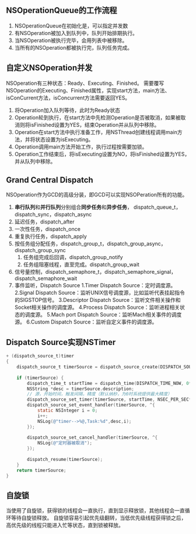 ## NSOperationQueue的工作流程

1. NSOperationQueue在初始化是，可以指定并发数
2. 有NSOperation被加入到队列中，队列开始排期执行。
3. 当NSOperation被执行完毕，会用列表中被移除。
4. 当所有的NSOperation都被执行完，队列任务完成。

## 自定义NSOperation并发

NSOperation有三种状态：Ready、Executing、Finished。
需要覆写NSOperation的Executing、Finished属性，实现start方法，main方法、isConCurrent方法，isConcurrent方法需要返回YES。

1. 将Operation加入队列等待，此时为Ready状态
2. Operation轮到执行，在start方法中先检测Operation是否被取消，如果被取消则将isFinished设置为YES，结束Operation并从队列中移除。
3. Operation在start方法中执行准备工作，用NSThread创建线程调用main方法，并将状态设置为isExecuting。
4. Operation调用main方法开始工作，执行过程按需要加锁。
5. Operation工作结束后，将isExecuting设置为NO，将isFinished设置为YES，并从队列中移除。
## Grand Central Dispatch

NSOperation作为GCD的高级分装，即GCD可以实现NSOPeration所有的功能。
1. **串行队列**和**并行队列**分别组合**同步任务**和**异步任务**，
    dispatch_queue_t，dispatch_sync，dispatch_async
2. 延迟任务，dispatch_after
3. 一次性任务，dispatch_once
4. 重复执行任务，dispatch_apply
5. 按任务组分配任务，dispatch_group_t，dispatch_group_async，dispatch_group_sync
   1.  任务组完成后回调，dispatch_group_notify
   2.  任务组阻塞线程，直至完成。dispatch_group_wait
6. 信号量控制，dispatch_semaphore_t，dispatch_semaphore_signal，dispatch_semaphore_wait 
7. 事件监听，Dispatch Source
  1.Timer Dispatch Source：定时调度源。
  2.Signal Dispatch Source：监听UNIX信号调度源，比如监听代表挂起指令的SIGSTOP信号。
  3.Descriptor Dispatch Source：监听文件相关操作和Socket相关操作的调度源。
  4.Process Dispatch Source：监听进程相关状态的调度源。
  5.Mach port Dispatch Source：监听Mach相关事件的调度源。
  6.Custom Dispatch Source：监听自定义事件的调度源。

## Dispatch Source实现NSTimer

```objective-c
+ (dispatch_source_t)timer
{
    dispatch_source_t timerSource = dispatch_source_create(DISPATCH_SOURCE_TYPE_TIMER, 0, 0, dispatch_get_global_queue(DISPATCH_QUEUE_PRIORITY_DEFAULT, 0));
    
    if (timerSource) {
        dispatch_time_t startTime = dispatch_time(DISPATCH_TIME_NOW, 0*NSEC_PER_SEC);
        NSString *desc = timerSource.description;
        // 源，开始时间，触发间隔，精度（默认纳秒，为0时系统提供最大精度）
        dispatch_source_set_timer(timerSource, startTime, NSEC_PER_SEC*1, 0);
        dispatch_source_set_event_handler(timerSource, ^{
            static NSInteger i = 0;
            i++;
            NSLog(@"timer-->%@,Task:%d",desc,i);
        });
        
        dispatch_source_set_cancel_handler(timerSource, ^{
            NSLog(@"定时器被取消");
        });
        
        dispatch_resume(timerSource);
    }
    return timerSource;
}

```



## 自旋锁
  当使用了自旋锁，获得锁的线程会一直执行，直到显示释放锁，其他线程会一直循环等待自旋锁释放。
  自旋锁容易引起优先级翻转，当低优先级线程获得锁之后，高优先级的线程只能进入忙等状态，直到锁被释放。